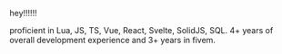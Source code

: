 hey!!!!!!

proficient in Lua, JS, TS, Vue, React, Svelte, SolidJS, SQL. 4+ years of overall development experience and 3+ years in fivem.

